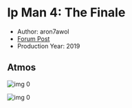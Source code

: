 # Ip Man 4: The Finale

* Author: aron7awol
* [Forum Post](https://www.avsforum.com/threads/bass-eq-for-filtered-movies.2995212/post-59465886)
* Production Year: 2019

## Atmos

![img 0](https://i.imgur.com/1MbhyaM.jpg)

![img 0](https://i.imgur.com/AJWjLuQ.png)

